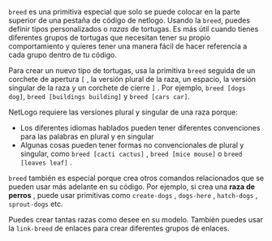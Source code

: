 ﻿`breed` es una primitiva especial que solo se puede colocar en la parte superior de una pestaña de código de netlogo. Usando la `breed`, puedes definir tipos personalizados o *razas* de tortugas. Es más útil cuando tienes diferentes grupos de tortugas que necesitan tener su propio comportamiento y quieres tener una manera fácil de hacer referencia a cada grupo dentro de tu código.

Para crear un nuevo tipo de tortugas, usa la primitiva `breed` seguida de un corchete de apertura `[` , la versión plural de la raza, un espacio, la versión singular de la raza y un corchete de cierre `]` . Por ejemplo, `breed [dogs dog]`, `breed [buildings building]` y `breed [cars car]`.

NetLogo requiere las versiones plural y singular de una raza porque:

- Los diferentes idiomas hablados pueden tener diferentes convenciones para las palabras en plural y en singular
- Algunas cosas pueden tener formas no convencionales de plural y singular, como `breed [cacti cactus]` , `breed [mice mouse]` o `breed [leaves leaf]` .


`breed` también es especial porque crea otros comandos relacionados que se pueden usar más adelante en su código. Por ejemplo, si crea una **raza de perros** , puede usar primitivas como `create-dogs` , `dogs-here` , `hatch-dogs` , `sprout-dogs` etc.

Puedes crear tantas razas como desee en su modelo. También puedes usar la `link-breed` de enlaces para crear diferentes grupos de enlaces.